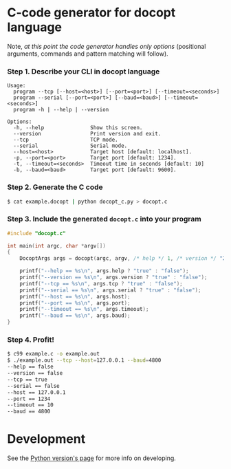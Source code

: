 C-code generator for docopt language
====================================

Note, *at this point the code generator handles only options*
(positional arguments, commands and pattern matching will follow).

### Step 1. Describe your CLI in docopt language

    Usage:
      program --tcp [--host=<host>] [--port=<port>] [--timeout=<seconds>]
      program --serial [--port=<port>] [--baud=<baud>] [--timeout=<seconds>]
      program -h | --help | --version

    Options:
      -h, --help               Show this screen.
      --version                Print version and exit.
      --tcp                    TCP mode.
      --serial                 Serial mode.
      --host=<host>            Target host [default: localhost].
      -p, --port=<port>        Target port [default: 1234].
      -t, --timeout=<seconds>  Timeout time in seconds [default: 10]
      -b, --baud=<baud>        Target port [default: 9600].

### Step 2. Generate the C code

```bash
$ cat example.docopt | python docopt_c.py > docopt.c
```

### Step 3. Include the generated `docopt.c` into your program

```c
#include "docopt.c"

int main(int argc, char *argv[])
{
    DocoptArgs args = docopt(argc, argv, /* help */ 1, /* version */ "2.0rc2");

    printf("--help == %s\n", args.help ? "true" : "false");
    printf("--version == %s\n", args.version ? "true" : "false");
    printf("--tcp == %s\n", args.tcp ? "true" : "false");
    printf("--serial == %s\n", args.serial ? "true" : "false");
    printf("--host == %s\n", args.host);
    printf("--port == %s\n", args.port);
    printf("--timeout == %s\n", args.timeout);
    printf("--baud == %s\n", args.baud);
}
```

### Step 4. Profit!

```bash
$ c99 example.c -o example.out
$ ./example.out --tcp --host=127.0.0.1 --baud=4800
--help == false
--version == false
--tcp == true
--serial == false
--host == 127.0.0.1
--port == 1234
--timeout == 10
--baud == 4800
```

Development
===========

See the [Python version's page](http://github.com/docopt/docopt) for more
info on developing.
